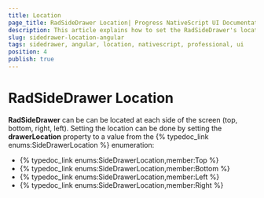```yaml
---
title: Location
page_title: RadSideDrawer Location| Progress NativeScript UI Documentation
description: This article explains how to set the RadSideDrawer's location  with Angular
slug: sidedrawer-location-angular
tags: sidedrawer, angular, location, nativescript, professional, ui
position: 4
publish: true
---
```


# RadSideDrawer Location

**RadSideDrawer** can be can be located at each side of the screen (top, bottom, right, left).
Setting the location can be done by setting the **drawerLocation** property to a value from the {% typedoc_link enums:SideDrawerLocation %} enumeration:

* {% typedoc_link enums:SideDrawerLocation,member:Top %}
* {% typedoc_link enums:SideDrawerLocation,member:Bottom %}
* {% typedoc_link enums:SideDrawerLocation,member:Left %}
* {% typedoc_link enums:SideDrawerLocation,member:Right %}


<snippet id='angular-sidedrawer-location'/>

<snippet id='sidedrawer-angular-position-code'/>
